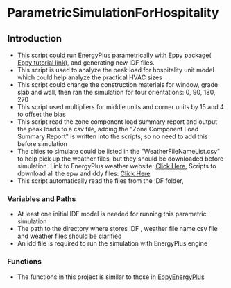 # ParametricSimulationForHospitality

## Introduction
* This script could run EnergyPlus parametrically with Eppy package( [Eppy tutorial link](https://pythonhosted.org/eppy/Main_Tutorial.html)), and generating new IDF files.
* This script is used to analyze the peak load for hospitality unit model which could help analyze the practical HVAC sizes 
* This script could change the construction materials for window, grade slab and wall, then ran the simulation for four orientations: 0, 90, 180, 270
* This script used multipliers for middle units and corner units by 15 and 4 to offset the bias
* This script read the zone component load summary report and output the peak loads to a csv file, adding the "Zone Component Load Summary Report" is written into the scripts, so no need to add this before simulation
* The cities to simulate could be listed in the "WeatherFileNameList.csv" to help pick up the weather files, but they should be downloaded before simulation. Link to EnergyPlus weather website: [Click Here](https://energyplus.net/weather), Scripts to download all the epw and ddy files: [Click Here](https://gist.github.com/aahoo/b4aaeb179b51b69e342c5e324e305155)
* This script automatically read the files from the IDF folder, 

### Variables and Paths
* At least one initial IDF model is needed for running this parametric simulation
* The path to the directory where stores IDF , weather file name csv file and weather files should be clarified
* An idd file is required to run the simulation with EnergyPlus engine

### Functions
* The functions in this project is similar to those in [EppyEnergyPlus](https://github.com/yzhou601/EppyEnergyPlus)